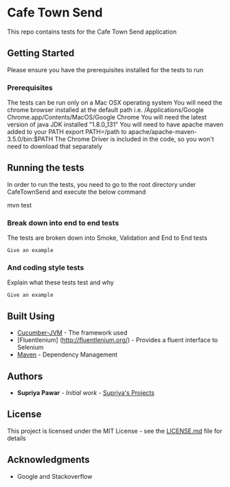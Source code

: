 # Cafe Town Send

This repo contains tests for the Cafe Town Send application

## Getting Started

Please ensure you have the prerequisites installed for the tests to run

### Prerequisites

The tests can be run only on a Mac OSX operating system
You will need the chrome browser installed at the default path i.e. /Applications/Google Chrome.app/Contents/MacOS/Google Chrome
You will need the latest version of java JDK installed "1.8.0_131"
You will need to have apache maven added to your PATH
export PATH=/path to apache/apache-maven-3.5.0/bin:$PATH
The Chrome Driver is included in the code, so you won't need to download that separately

## Running the tests

In order to run the tests, you need to go to the root directory under CafeTownSend and execute the below command

mvn test

### Break down into end to end tests

The tests are broken down into Smoke, Validation and End to End tests

```
Give an example
```

### And coding style tests

Explain what these tests test and why

```
Give an example
```

## Built Using

* [Cucumber-JVM](https://cucumber.io/docs/reference/jvm) - The framework used
* [Fluentlenium] (http://fluentlenium.org/) - Provides a fluent interface to Selenium
* [Maven](https://maven.apache.org/) - Dependency Management

## Authors

* **Supriya Pawar** - *Initial work* - [Supriya's Projects](https://github.com/SupriyaProjects)

## License

This project is licensed under the MIT License - see the [LICENSE.md](LICENSE.md) file for details

## Acknowledgments

* Google and Stackoverflow